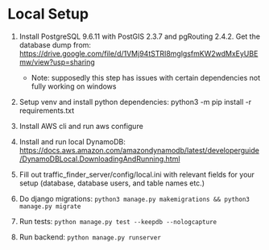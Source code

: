 # Local Setup

1. Install PostgreSQL 9.6.11 with PostGIS 2.3.7 and pgRouting 2.4.2. Get the database dump from: https://drive.google.com/file/d/1VMj94tSTRI8mglgsfmKW2wdMxEyUBEmw/view?usp=sharing
    * Note: supposedly this step has issues with certain dependencies not fully working on windows
    
2. Setup venv and install python dependencies: python3 -m pip install -r requirements.txt

3. Install AWS cli and run aws configure

3. Install and run local DynamoDB: https://docs.aws.amazon.com/amazondynamodb/latest/developerguide/DynamoDBLocal.DownloadingAndRunning.html

4. Fill out traffic_finder_server/config/local.ini with relevant fields for your setup (database, database users, and table names etc.)

5. Do django migrations: `python3 manage.py makemigrations && python3 manage.py migrate`

6. Run tests: `python manage.py test --keepdb --nologcapture`

7. Run backend: `python manage.py runserver`
